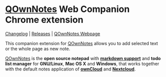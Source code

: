 # [QOwnNotes](https://www.qownnotes.org "QOwnNotes Official Site") Web Companion Chrome extension

[Changelog](https://github.com/qownnotes/chrome-web-companion/blob/master/CHANGELOG.md) |
[Releases](https://github.com/qownnotes/chrome-web-companion/releases) |
[QOwnNotes Webpage](https://www.qownnotes.org)

This companion extension for [QOwnNotes](https://www.qownnotes.org) allows you to add selected text or the whole page as
new note.

[QOwnNotes](https://www.qownnotes.org) is the **open source notepad** with [**markdown support**](https://github.com/pbek/QOwnNotes/blob/develop/src/demonotes/Markdown%20Cheatsheet.md) and **todo list manager** for **GNU/Linux**, **Mac OS X** and **Windows**, that works together with the default notes application of [**ownCloud**](https://github.com/owncloud/notes) and [**Nextcloud**](https://github.com/Nextcloud/notes).
